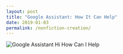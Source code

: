 ```yaml
---
layout: post
title: "Google Assistant: How It Can Help"
date: 2019-01-03
permalink: /nonfiction-creation/
---
```


![Google Assistant Hi How Can I Help](https://c1.staticflickr.com/4/3704/32335243084_ec325d7c3f.jpg)
